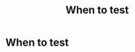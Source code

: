 ﻿---
title: When to test
description: Using appropriate testing methods at the right time helps identify bugs before rework increases expense.
---

# When to test
